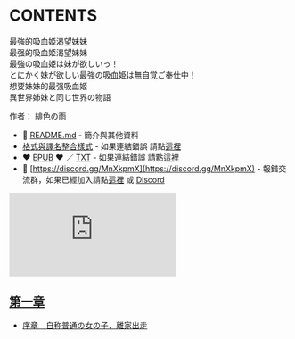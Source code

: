 # CONTENTS

最強的吸血姬渴望妹妹  
最强的吸血姬渴望妹妹  
最強の吸血姫は妹が欲しいっ！  
とにかく妹が欲しい最強の吸血姫は無自覚ご奉仕中！  
想要妹妹的最强吸血姬  
異世界姉妹と同じ世界の物語  

作者： 緋色の雨  



- :closed_book: [README.md](README.md) - 簡介與其他資料
- [格式與譯名整合樣式](https://github.com/bluelovers/node-novel/blob/master/lib/locales/%E6%9C%80%E5%BC%B7%E7%9A%84%E5%90%B8%E8%A1%80%E5%A7%AC%E6%B8%B4%E6%9C%9B%E5%A6%B9%E5%A6%B9.ts) - 如果連結錯誤 請點[這裡](https://github.com/bluelovers/node-novel/blob/master/lib/locales/)
-  :heart: [EPUB](https://gitlab.com/demonovel/epub-txt/blob/master/girl/%E6%9C%80%E5%BC%BA%E7%9A%84%E5%90%B8%E8%A1%80%E5%A7%AC%E6%B8%B4%E6%9C%9B%E5%A6%B9%E5%A6%B9.epub) :heart:  ／ [TXT](https://gitlab.com/demonovel/epub-txt/blob/master/girl/out/%E6%9C%80%E5%BC%BA%E7%9A%84%E5%90%B8%E8%A1%80%E5%A7%AC%E6%B8%B4%E6%9C%9B%E5%A6%B9%E5%A6%B9.out.txt) - 如果連結錯誤 請點[這裡](https://gitlab.com/demonovel/epub-txt/blob/master/girl/)
- :mega: [https://discord.gg/MnXkpmX](https://discord.gg/MnXkpmX) - 報錯交流群，如果已經加入請點[這裡](https://discordapp.com/channels/467794087769014273/467794088285175809) 或 [Discord](https://discordapp.com/channels/@me)


![導航目錄](https://chart.apis.google.com/chart?cht=qr&chs=150x150&chl=https://gitlab.com/novel-group/txt-source/blob/master/girl/最強的吸血姬渴望妹妹/導航目錄.md "導航目錄")




## [第一章](00000_%E7%AC%AC%E4%B8%80%E7%AB%A0)

- [序章　自称普通の女の子、離家出走](00000_%E7%AC%AC%E4%B8%80%E7%AB%A0/00010_%E5%BA%8F%E7%AB%A0%E3%80%80%E8%87%AA%E7%A7%B0%E6%99%AE%E9%80%9A%E3%81%AE%E5%A5%B3%E3%81%AE%E5%AD%90%E3%80%81%E9%9B%A2%E5%AE%B6%E5%87%BA%E8%B5%B0.txt)

